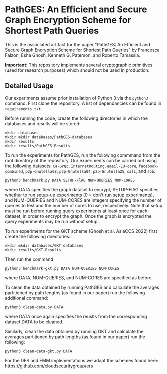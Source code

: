# PathGES: An Efficient and Secure Graph Encryption Scheme for Shortest Path Queries

This is the associated artifact for the paper "PathGES: An Efficient and Secure Graph Encryption Scheme for Shortest Path Queries" by Francesca Falzon, Esha Ghosh, Kenneth G. Paterson, and Roberto Tamassia.

**Important:** This repository implements several cryptographic primitives (used for research purposes) which should not be used in production.

## Detailed Usage

Our experiments assume prior installation of Python 3 via the `python3` command.
First clone the repository. A list of dependancies can be found in ``requirements.txt``. 

Before running the code, create the following directories in which the databases and results will be stored:
```
mkdir databases
mkdir mkdir databases/PathGES-databases
mkdir results
mkdir results/PathGES-Results
```

To run the experiments for PathGES, run the following commmand from the root directory of the repository. Our experiments can be carried out using the following datasets: ``Ca-GrQc``, ``InternetRouting``, ``email-EU-core``, ``facebook-combined``, ``p2p-Gnutella08``, ``p2p-Gnutella04``, ``p2p-Gnutella25``, ``cali``, and ``sbb``.

```
python3 benchmark.py DATA SETUP-FlAG NUM-QUERIES NUM-CORES
```

where DATA specifies the graph dataset to encrypt, SETUP-FlAG specifies whether to run setup-up experiments (0 = don't run setup experiments), and NUM-QUERIES and NUM-CORES are integers specifying the number of queries to test and the number of cores to use, respectively. Note that setup must be run before running query experiments at least once for each dataset, in order to encrypt the graph. Once the graph is encrypted the query experiments may be run without setup.

To run experiments for the GKT scheme (Ghosh et al. AsiaCCS 2022) first create the following directories:
```
mkdir mkdir databases/GKT-databases
mkdir results/GKT-Results
```

Then run the command

```
python3 benchmark-gkt.py DATA NUM-QUERIES NUM-CORES
```
where DATA, NUM-QUERIES, and NUM-CORES are specified as before.


To clean the data obtained by running PathGES and calculate the averages partitioned by path lengths (as found in our paper) run the following additional command:

```
python3 clean-data.py DATA
```
where DATA once again specifies the reuslts from the corresponding dataset DATA to be cleaned.

Similarly, clean the data obtained by running GKT and calculate the averages partitioned by path lengths (as found in our paper) run the following:

```
python3 clean-data-gkt.py DATA
```

For the DES and EMM implementations we adapt the schemes found here: https://github.com/cloudsecuritygroup/ers
